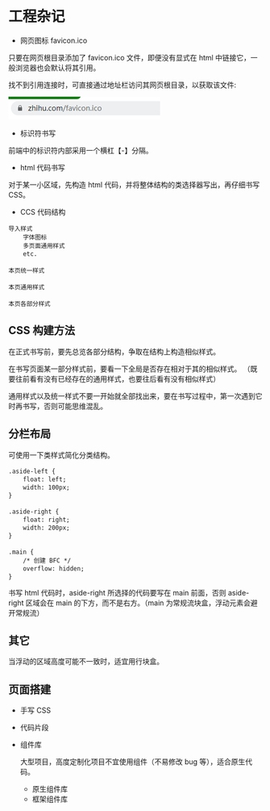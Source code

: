 # 工程杂记

- 网页图标 favicon.ico

只要在网页根目录添加了 favicon.ico 文件，即便没有显式在 html 中链接它，一般浏览器也会默认将其引用。

找不到引用连接时，可直接通过地址栏访问其网页根目录，以获取该文件:

![img](images/工程杂记/clipboard.png)

- 标识符书写

前端中的标识符内部采用一个横杠【-】分隔。

- html 代码书写

对于某一小区域，先构造 html 代码，并将整体结构的类选择器写出，再仔细书写 CSS。

- CCS 代码结构

```
导入样式
    字体图标
    多页面通用样式
    etc.
       
本页统一样式

本页通用样式

本页各部分样式
```

## CSS 构建方法

在正式书写前，要先总览各部分结构，争取在结构上构造相似样式。

在书写页面某一部分样式前，要看一下全局是否存在相对于其的相似样式。
（既要往前看有没有已经存在的通用样式，也要往后看有没有相似样式）

通用样式以及统一样式不要一开始就全部找出来，要在书写过程中，第一次遇到它时再书写，否则可能思维混乱。

## 分栏布局

可使用一下类样式简化分类结构。

```
.aside-left {
    float: left;
    width: 100px;
}

.aside-right {
    float: right;
    width: 200px;
}

.main {
    /* 创建 BFC */
    overflow: hidden;
}
```

书写 html 代码时，aside-right 所选择的代码要写在 main 前面，否则 aside-right 区域会在 main 的下方，而不是右方。（main 为常规流块盒，浮动元素会避开常规流）

## 其它

当浮动的区域高度可能不一致时，适宜用行块盒。

## 页面搭建

- 手写 CSS

- 代码片段

- 组件库

	大型项目，高度定制化项目不宜使用组件（不易修改 bug 等），适合原生代码。

	- 原生组件库
	- 框架组件库